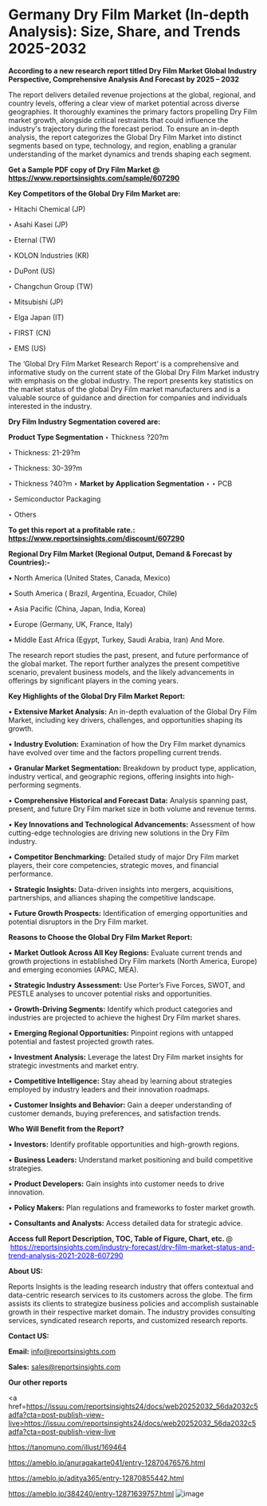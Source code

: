 # Germany Dry Film Market (In-depth Analysis): Size, Share, and Trends 2025-2032

<strong>According to a new research report titled Dry Film Market Global Industry Perspective, Comprehensive Analysis And Forecast by 2025 – 2032</strong>

The report delivers detailed revenue projections at the global, regional, and country levels, offering a clear view of market potential across diverse geographies. It thoroughly examines the primary factors propelling Dry Film market growth, alongside critical restraints that could influence the industry's trajectory during the forecast period. To ensure an in-depth analysis, the report categorizes the Global Dry Film Market into distinct segments based on type, technology, and region, enabling a granular understanding of the market dynamics and trends shaping each segment.

<strong>Get a Sample PDF copy of Dry Film Market </strong><strong>@<a href=https://www.reportsinsights.com/sample/607290 style=color:#0000ff;> https://www.reportsinsights.com/sample/607290</a></strong></font>

<strong>Key Competitors of the Global Dry Film Market are:</strong>

‣ Hitachi Chemical (JP)

‣ Asahi Kasei (JP)

‣ Eternal (TW)

‣ KOLON Industries (KR)

‣ DuPont (US)

‣ Changchun Group (TW)

‣ Mitsubishi (JP)

‣ Elga Japan (IT)

‣ FIRST (CN)

‣ EMS (US)

The ‘Global Dry Film Market Research Report’ is a comprehensive and informative study on the current state of the Global Dry Film Market industry with emphasis on the global industry. The report presents key statistics on the market status of the global Dry Film market manufacturers and is a valuable source of guidance and direction for companies and individuals interested in the industry.

<strong>Dry Film Industry Segmentation covered are:</strong>

<strong>Product Type Segmentation</strong>
‣
Thickness ?20?m

‣ Thickness: 21-29?m

‣ Thickness: 30-39?m

‣ Thickness ?40?m
‣ 
<strong>Market by Application Segmentation</strong>
‣
‣  PCB

‣ Semiconductor Packaging

‣ Others

<strong>To get this report at a profitable rate.: <a href=https://www.reportsinsights.com/discount/607290 style=color:#0000ff;>https://www.reportsinsights.com/discount/607290</a></strong></font>

<strong>Regional Dry Film Market (Regional Output, Demand &amp; Forecast by Countries):-</strong>

• North America (United States, Canada, Mexico)

• South America ( Brazil, Argentina, Ecuador, Chile)

• Asia Pacific (China, Japan, India, Korea)

• Europe (Germany, UK, France, Italy)

• Middle East Africa (Egypt, Turkey, Saudi Arabia, Iran) And More.

The research report studies the past, present, and future performance of the global market. The report further analyzes the present competitive scenario, prevalent business models, and the likely advancements in offerings by significant players in the coming years.

<strong>Key Highlights of the Global Dry Film Market Report:</strong>

• <strong>Extensive Market Analysis:</strong> An in-depth evaluation of the Global Dry Film Market, including key drivers, challenges, and opportunities shaping its growth.

• <strong>Industry Evolution:</strong> Examination of how the Dry Film market dynamics have evolved over time and the factors propelling current trends.

• <strong>Granular Market Segmentation:</strong> Breakdown by product type, application, industry vertical, and geographic regions, offering insights into high-performing segments.

• <strong>Comprehensive Historical and Forecast Data:</strong> Analysis spanning past, present, and future Dry Film market size in both volume and revenue terms.

• <strong>Key Innovations and Technological Advancements:</strong> Assessment of how cutting-edge technologies are driving new solutions in the Dry Film industry.

• <strong>Competitor Benchmarking:</strong> Detailed study of major Dry Film market players, their core competencies, strategic moves, and financial performance.

• <strong>Strategic Insights:</strong> Data-driven insights into mergers, acquisitions, partnerships, and alliances shaping the competitive landscape.

• <strong>Future Growth Prospects:</strong> Identification of emerging opportunities and potential disruptors in the Dry Film market.

<strong>Reasons to Choose the Global Dry Film Market Report:</strong>

• <strong>Market Outlook Across All Key Regions:</strong> Evaluate current trends and growth projections in established Dry Film markets (North America, Europe) and emerging economies (APAC, MEA).

• <strong>Strategic Industry Assessment:</strong> Use Porter’s Five Forces, SWOT, and PESTLE analyses to uncover potential risks and opportunities.

• <strong>Growth-Driving Segments:</strong> Identify which product categories and industries are projected to achieve the highest Dry Film market shares.

• <strong>Emerging Regional Opportunities:</strong> Pinpoint regions with untapped potential and fastest projected growth rates.

• <strong>Investment Analysis:</strong> Leverage the latest Dry Film market insights for strategic investments and market entry.

• <strong>Competitive Intelligence:</strong> Stay ahead by learning about strategies employed by industry leaders and their innovation roadmaps.

• <strong>Customer Insights and Behavior:</strong> Gain a deeper understanding of customer demands, buying preferences, and satisfaction trends.

<strong>Who Will Benefit from the Report?</strong>

• <strong>Investors:</strong> Identify profitable opportunities and high-growth regions.

• <strong>Business Leaders:</strong> Understand market positioning and build competitive strategies.

• <strong>Product Developers:</strong> Gain insights into customer needs to drive innovation.

• <strong>Policy Makers:</strong> Plan regulations and frameworks to foster market growth.

• <strong>Consultants and Analysts:</strong> Access detailed data for strategic advice.
</ul>
<strong>Access full Report Description, TOC, Table of Figure, Chart, etc. </strong>@  <a href=https://reportsinsights.com/industry-forecast/dry-film-market-status-and-trend-analysis-2021-2028-607290 style=color:#0000ff;>https://reportsinsights.com/industry-forecast/dry-film-market-status-and-trend-analysis-2021-2028-607290</a></font>

<strong><strong>About US</strong>:</strong>

Reports Insights is the leading research industry that offers contextual and data-centric research services to its customers across the globe. The firm assists its clients to strategize business policies and accomplish sustainable growth in their respective market domain. The industry provides consulting services, syndicated research reports, and customized research reports.

<strong>Contact US:</strong>

<p class=""""><b>Email:</b> <a href=mailto:info@reportsinsights.com>info@reportsinsights.com</a></p>
<p class=""""><b>Sales:</b> <a href=mailto:sales@reportsinsights.com>sales@reportsinsights.com</a></p>

<strong>Our other reports</strong>

<a href=https://issuu.com/reportsinsights24/docs/web20252032_56da2032c5adfa?cta=post-publish-view-live>https://issuu.com/reportsinsights24/docs/web20252032_56da2032c5adfa?cta=post-publish-view-live</a>

<a href=https://tanomuno.com/illust/169464>https://tanomuno.com/illust/169464</a>

<a href=https://ameblo.jp/anuragakarte041/entry-12870476576.html>https://ameblo.jp/anuragakarte041/entry-12870476576.html</a>

<a href=https://ameblo.jp/aditya365/entry-12870855442.html>https://ameblo.jp/aditya365/entry-12870855442.html</a>

<a href=https://ameblo.jp/384240/entry-12871639757.html>https://ameblo.jp/384240/entry-12871639757.html</a>
![image](https://github.com/user-attachments/assets/14527a24-4cc0-45f1-a4d2-74ecf3d9ea10)
